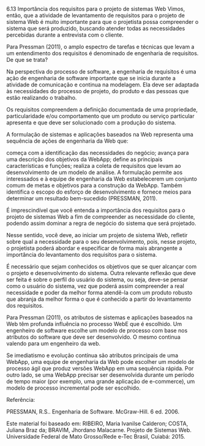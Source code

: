 6.13 Importância dos requisitos para o projeto de sistemas Web
Vimos, então, que a atividade de levantamento de requisitos para o projeto de sistema Web é muito importante para que o projetista possa compreender o sistema que será produzido, buscando atender todas as necessidades percebidas durante a entrevista com o cliente.

Para Pressman (2011), o amplo espectro de tarefas e técnicas que levam a um entendimento dos requisitos é denominado de engenharia de requisitos. De que se trata?

Na perspectiva do processo de software, a engenharia de requisitos é uma ação de engenharia de software importante que se inicia durante a atividade de comunicação e continua na modelagem. Ela deve ser adaptada às necessidades do processo de projeto, do produto e das pessoas que estão realizando o trabalho. 

Os requisitos compreendem a definição documentada de uma propriedade, particularidade e/ou comportamento que um produto ou serviço particular apresenta e que deve ser solucionado com a produção do sistema. 

A formulação de sistemas e aplicações baseados na Web representa uma sequência de ações de engenharia da Web que: 

começa com a identificação das necessidades do negócio;
avança para uma descrição dos objetivos da WebApp; 
define as principais características e funções;
realiza a coleta de requisitos que levam ao desenvolvimento de um modelo de análise.
A formulação permite aos interessados e à equipe de engenharia da Web estabelecerem um conjunto comum de metas e objetivos para a construção da WebApp. Também identifica o escopo do esforço de desenvolvimento e fornece meios para determinar um resultado bem-sucedido (PRESSMAN, 2011).

É imprescindível que você entenda a importância dos requisitos para o projeto de sistemas Web a fim de compreender as necessidade do cliente, podendo assim dominar a regra de negócio do sistema que será projetado.

Nesse sentido, você deve, ao iniciar um projeto de sistema Web, refletir sobre qual a necessidade para o seu desenvolvimento, pois, nesse projeto, o projetista poderá abordar e especificar de forma mais abrangente a importância do levantamento dos requisitos para o sistema. 

É necessário que sejam conhecidos os objetivos que se quer alcançar com o projeto e desenvolvimento do sistema. Outra relevante reflexão que deve ser feita é sobre o perfil do usuário do sistema, ou seja, deve-se pensar como o usuário do sistema, vez que poderá assim compreender a real necessidade e poder da melhor forma atendê-la com um produto robusto que abranja da melhor forma o que é conhecido a partir do levantamento dos requisitos. 

Para Pressman (2011), os atributos de sistemas e aplicações baseados na Web têm profunda influência no processo WebE que é escolhido. Um engenheiro de software escolhe um modelo de processo com base nos atributos do software que deve ser desenvolvido. O mesmo continua valendo para um engenheiro da web. 

Se imediatismo e evolução contínua são atributos principais de uma WebApp, uma equipe de engenharia da Web pode escolher um modelo de processo ágil que produz versões WebApp em uma sequência rápida. Por outro lado, se uma WebApp precisar ser desenvolvida durante um período de tempo maior (por exemplo, uma grande aplicação de e-commerce), um modelo de processo incremental pode ser escolhido.

Referência:

PRESSMAN, R.S.. Engenharia de Software. McGraw-Hill. 6 ed. 2006.

Este material foi baseado em:
RIBEIRO, Maria Ivanilse Calderon; COSTA, Juliana Braz da; BRAVIM, Jhordano Malacarne. Projeto de Sistemas Web. Universidade Federal de Mato Grosso/Rede e-Tec Brasil, Cuiabá: 2015.